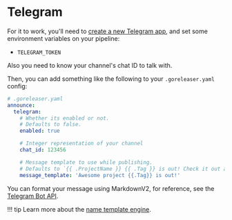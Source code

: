 # Telegram

For it to work, you'll need to [create a new Telegram app](https://core.telegram.org/bots), and set
some environment variables on your pipeline:

- `TELEGRAM_TOKEN`

Also you need to know your channel's chat ID to talk with.

Then, you can add something like the following to your `.goreleaser.yaml` config:

```yaml
# .goreleaser.yaml
announce:
  telegram:
    # Whether its enabled or not.
    # Defaults to false.
    enabled: true

    # Integer representation of your channel
    chat_id: 123456

    # Message template to use while publishing.
    # Defaults to `{{ .ProjectName }} {{ .Tag }} is out! Check it out at {{ .ReleaseURL }}`
    message_template: 'Awesome project {{.Tag}} is out!'
```

You can format your message using MarkdownV2, for reference, see the [Telegram Bot API](https://core.telegram.org/bots/api#markdownv2-style).

!!! tip
    Learn more about the [name template engine](/customization/templates/).
